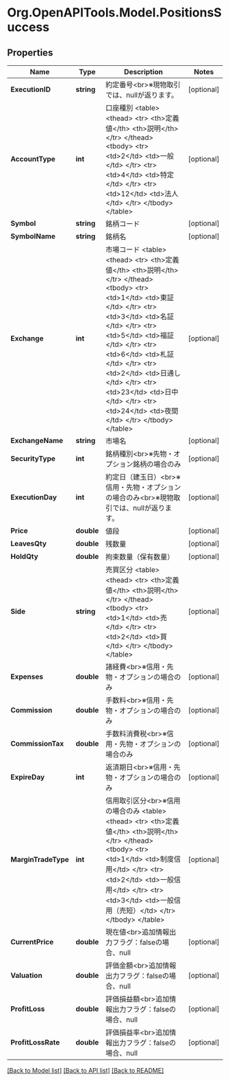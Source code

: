 # Org.OpenAPITools.Model.PositionsSuccess
## Properties

Name | Type | Description | Notes
------------ | ------------- | ------------- | -------------
**ExecutionID** | **string** | 約定番号&lt;br&gt;※現物取引では、nullが返ります。 | [optional] 
**AccountType** | **int** | 口座種別 &lt;table&gt;   &lt;thead&gt;       &lt;tr&gt;           &lt;th&gt;定義値&lt;/th&gt;           &lt;th&gt;説明&lt;/th&gt;       &lt;/tr&gt;   &lt;/thead&gt;   &lt;tbody&gt;       &lt;tr&gt;           &lt;td&gt;2&lt;/td&gt;           &lt;td&gt;一般&lt;/td&gt;       &lt;/tr&gt;       &lt;tr&gt;           &lt;td&gt;4&lt;/td&gt;           &lt;td&gt;特定&lt;/td&gt;       &lt;/tr&gt;       &lt;tr&gt;           &lt;td&gt;12&lt;/td&gt;           &lt;td&gt;法人&lt;/td&gt;       &lt;/tr&gt;   &lt;/tbody&gt; &lt;/table&gt; | [optional] 
**Symbol** | **string** | 銘柄コード | [optional] 
**SymbolName** | **string** | 銘柄名 | [optional] 
**Exchange** | **int** | 市場コード &lt;table&gt;   &lt;thead&gt;       &lt;tr&gt;           &lt;th&gt;定義値&lt;/th&gt;           &lt;th&gt;説明&lt;/th&gt;       &lt;/tr&gt;   &lt;/thead&gt;   &lt;tbody&gt;       &lt;tr&gt;           &lt;td&gt;1&lt;/td&gt;           &lt;td&gt;東証&lt;/td&gt;       &lt;/tr&gt;       &lt;tr&gt;           &lt;td&gt;3&lt;/td&gt;           &lt;td&gt;名証&lt;/td&gt;       &lt;/tr&gt;       &lt;tr&gt;           &lt;td&gt;5&lt;/td&gt;           &lt;td&gt;福証&lt;/td&gt;       &lt;/tr&gt;       &lt;tr&gt;           &lt;td&gt;6&lt;/td&gt;           &lt;td&gt;札証&lt;/td&gt;       &lt;/tr&gt;       &lt;tr&gt;           &lt;td&gt;2&lt;/td&gt;           &lt;td&gt;日通し&lt;/td&gt;       &lt;/tr&gt;       &lt;tr&gt;           &lt;td&gt;23&lt;/td&gt;           &lt;td&gt;日中&lt;/td&gt;       &lt;/tr&gt;       &lt;tr&gt;           &lt;td&gt;24&lt;/td&gt;           &lt;td&gt;夜間&lt;/td&gt;       &lt;/tr&gt;   &lt;/tbody&gt; &lt;/table&gt; | [optional] 
**ExchangeName** | **string** | 市場名 | [optional] 
**SecurityType** | **int** | 銘柄種別&lt;br&gt;※先物・オプション銘柄の場合のみ | [optional] 
**ExecutionDay** | **int** | 約定日（建玉日）&lt;br&gt;※信用・先物・オプションの場合のみ&lt;br&gt;※現物取引では、nullが返ります。 | [optional] 
**Price** | **double** | 値段 | [optional] 
**LeavesQty** | **double** | 残数量 | [optional] 
**HoldQty** | **double** | 拘束数量（保有数量） | [optional] 
**Side** | **string** | 売買区分 &lt;table&gt;   &lt;thead&gt;       &lt;tr&gt;           &lt;th&gt;定義値&lt;/th&gt;           &lt;th&gt;説明&lt;/th&gt;       &lt;/tr&gt;   &lt;/thead&gt;   &lt;tbody&gt;       &lt;tr&gt;           &lt;td&gt;1&lt;/td&gt;           &lt;td&gt;売&lt;/td&gt;       &lt;/tr&gt;       &lt;tr&gt;           &lt;td&gt;2&lt;/td&gt;           &lt;td&gt;買&lt;/td&gt;       &lt;/tr&gt;   &lt;/tbody&gt; &lt;/table&gt; | [optional] 
**Expenses** | **double** | 諸経費&lt;br&gt;※信用・先物・オプションの場合のみ | [optional] 
**Commission** | **double** | 手数料&lt;br&gt;※信用・先物・オプションの場合のみ | [optional] 
**CommissionTax** | **double** | 手数料消費税&lt;br&gt;※信用・先物・オプションの場合のみ | [optional] 
**ExpireDay** | **int** | 返済期日&lt;br&gt;※信用・先物・オプションの場合のみ | [optional] 
**MarginTradeType** | **int** | 信用取引区分&lt;br&gt;※信用の場合のみ &lt;table&gt;   &lt;thead&gt;       &lt;tr&gt;           &lt;th&gt;定義値&lt;/th&gt;           &lt;th&gt;説明&lt;/th&gt;       &lt;/tr&gt;   &lt;/thead&gt;   &lt;tbody&gt;       &lt;tr&gt;           &lt;td&gt;1&lt;/td&gt;           &lt;td&gt;制度信用&lt;/td&gt;       &lt;/tr&gt;       &lt;tr&gt;           &lt;td&gt;2&lt;/td&gt;           &lt;td&gt;一般信用&lt;/td&gt;       &lt;/tr&gt;       &lt;tr&gt;           &lt;td&gt;3&lt;/td&gt;           &lt;td&gt;一般信用（売短）&lt;/td&gt;       &lt;/tr&gt;   &lt;/tbody&gt; &lt;/table&gt; | [optional] 
**CurrentPrice** | **double** | 現在値&lt;br&gt;追加情報出力フラグ：falseの場合、null | [optional] 
**Valuation** | **double** | 評価金額&lt;br&gt;追加情報出力フラグ：falseの場合、null | [optional] 
**ProfitLoss** | **double** | 評価損益額&lt;br&gt;追加情報出力フラグ：falseの場合、null | [optional] 
**ProfitLossRate** | **double** | 評価損益率&lt;br&gt;追加情報出力フラグ：falseの場合、null | [optional] 

[[Back to Model list]](../README.md#documentation-for-models) [[Back to API list]](../README.md#documentation-for-api-endpoints) [[Back to README]](../README.md)

